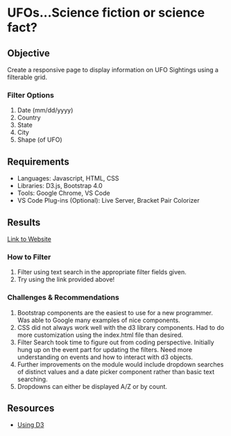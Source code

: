# UFOs...Science fiction or science fact?

## Objective

Create a responsive page to display information on UFO Sightings using a filterable grid.

### Filter Options
1. Date (mm/dd/yyyy)
2. Country
3. State
4. City
5. Shape (of UFO)

## Requirements

- Languages: Javascript, HTML, CSS
- Libraries: D3.js, Bootstrap 4.0
- Tools: Google Chrome, VS Code
- VS Code Plug-ins (Optional): Live Server, Bracket Pair Colorizer

## Results

[Link to Website](https://srfassihi.github.io/UFOs/)

### How to Filter
1. Filter using text search in the appropriate filter fields given.
2. Try using the link provided above!

### Challenges & Recommendations
1. Bootstrap components are the easiest to use for a new programmer. Was able to Google many examples of nice components.
2. CSS did not always work well with the d3 library components. Had to do more customization using the index.html file than desired.
3. Filter Search took time to figure out from coding perspective. Initially hung up on the event part for updating the filters. Need more understanding on events and how to interact with d3 objects.
4. Further improvements on the module would include dropdown searches of distinct values and a date picker component rather than basic text searching.
5. Dropdowns can either be displayed A/Z or by count.

## Resources
- [Using D3](http://using-d3js.com)
